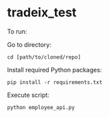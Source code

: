 # tradeix_test
To run:

Go to directory:

```cd [path/to/cloned/repo]```

Install required Python packages:

```pip install -r requirements.txt```


Execute script:

```python employee_api.py```